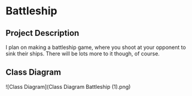 # Battleship
## Project Description
I plan on making a battleship game, where you shoot at your opponent to sink their ships. There will be lots more to it though, of course.

## Class Diagram
![Class Diagram](Class Diagram Battleship (1).png)
